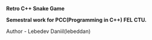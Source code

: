 **Retro C++ Snake Game**

**Semestral work for PCC(Programming in C++) FEL CTU.**

Author - Lebedev Daniil(lebeddan)
